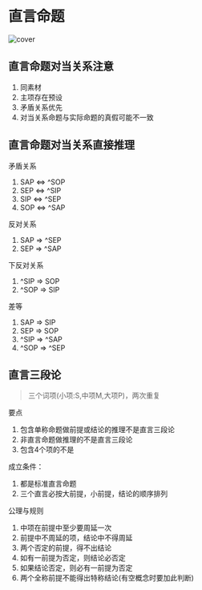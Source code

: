 # 直言命题

![cover](http://tech.iutree.com/images/zhiyan.png)

## 直言命题对当关系注意
1. 同素材
1. 主项存在预设
1. 矛盾关系优先
1. 对当关系命题与实际命题的真假可能不一致

## 直言命题对当关系直接推理

矛盾关系  
1. SAP &hArr; ^SOP
1. SEP &hArr; ^SIP
1. SIP &hArr; ^SEP
1. SOP &hArr; ^SAP

反对关系  
1. SAP &rArr; ^SEP
1. SEP &rArr; ^SAP

下反对关系  
1. ^SIP &rArr; SOP
1. ^SOP &rArr; SIP

差等  
1. SAP &rArr; SIP
1. SEP &rArr; SOP
1. ^SIP &rArr; ^SAP
1. ^SOP &rArr; ^SEP


## 直言三段论

> 三个词项(小项:S,中项M,大项P)，两次重复

要点
1. 包含单称命题做前提或结论的推理不是直言三段论
1. 非直言命题做推理的不是直言三段论
2. 包含4个项的不是

成立条件：
1. 都是标准直言命题
1. 三个直言必按大前提，小前提，结论的顺序排列

公理与规则
1. 中项在前提中至少要周延一次
1. 前提中不周延的项，结论中不得周延
1. 两个否定的前提，得不出结论
1. 如有一前提为否定，则结论必否定
1. 如果结论否定，则必有一前提为否定
1. 两个全称前提不能得出特称结论(有空概念时要加此判断)



